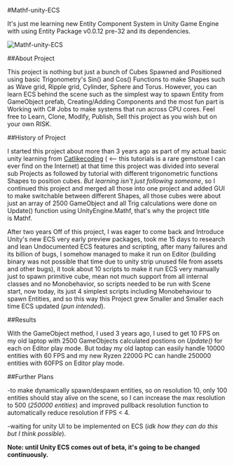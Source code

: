 #Mathf-unity-ECS

It's just me learning new Entity Component System in Unity Game Engine with using Entity Package v0.0.12 pre-32 and its dependencies.

![Mathf-unity-ECS](https://i.imgur.com/3sBU4pz.png)

##About Project

This project is nothing but just a bunch of Cubes Spawned and Positioned using basic Trigonometry's Sin() and Cos() Functions to make Shapes such as Wave grid, Ripple grid, Cylinder, Sphere and Torus. However, you can learn ECS behind the scene such as the simplest way to spawn Entity from GameObject prefab, Creating/Adding Components and the most fun part is Working with C# Jobs to make systems that run across CPU cores. Feel free to Learn, Clone, Modify, Publish, Sell this project as you wish but on your own RISK.

##History of Project

I started this project about more than 3 years ago as part of my actual basic unity learning from [Catlikecoding](https://catlikecoding.com/unity/tutorials/) ( <— this tutorials is a rare gemstone I can ever find on the Internet) at that time this project was divided into several sub Projects as followed by tutorial with different trigonometric functions Shapes to position cubes. *But learning isn't just following someone*, so I continued this project and merged all those into one project and added GUI to make switchable between different Shapes, all those cubes were about just an array of 2500 GameObject and all Trig calculations were done on Update() function using UnityEngine.Mathf, that's why the project title is Mathf. 

After two years Off of this project, I was eager to come back and Introduce Unity's new ECS very early preview packages, took me 15 days to research and lean Undocumented ECS features and scripting, after many failures and its billion of bugs, I somehow managed to make it run on Editor (building binary was not possible that time due to unity strip unused file from assets and other bugs), it took about 10 scripts to make it run ECS very manually just to spawn primitive cube, mean not much support from all internal classes and no Monobehavior, so scripts needed to be run with Scene start, now today, its just 4 simplest scripts including Monobehaviour to spawn Entities, and so this way this Project grew Smaller and Smaller each time ECS updated (*pun intended*).

##Results

With the GameObject method, I used 3 years ago, I used to get 10 FPS on my old laptop with 2500 GameObjects calculated postions on *Update()* for each on Editor play mode.
But today my old laptop can easily handle 10000 entities with 60 FPS and my new Ryzen 2200G PC can handle 250000 entities with 60FPS on Editor play mode. 

##Further Plans

-to make dynamically spawn/despawn entities, so on resolution 10, only 100 entities should stay alive on the scene, so I can increase the max resolution to 500 (*250000 entities*) and improved pullback resolution function to automatically reduce resolution if FPS < 4.

-waiting for unity UI to be implemented on ECS (*idk how they can do this but I think possible*).

**Note: until Unity ECS comes out of beta, it's going to be changed continuously.**